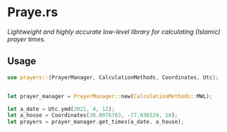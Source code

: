 # Praye.rs

_Lightweight and highly accurate low-level library for calculating (Islamic) prayer times._

## Usage

```rust
use prayers::{PrayerManager, CalculationMethods, Coordinates, Utc};


let prayer_manager = PrayerManager::new(CalculationMethods::MWL);

let a_date = Utc.ymd(2021, 4, 12);
let a_house = Coordinates(38.8976763, -77.036529, 18);
let prayers = prayer_manager.get_times(a_date, a_house);
```
